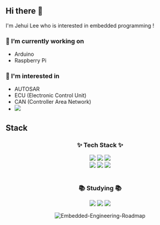 ## Hi there 👋
I'm Jehui Lee who is interested in embedded programming !

### 🔭 I’m currently working on
- Arduino
- Raspberry Pi

### 🤔 I'm interested in
- AUTOSAR
- ECU (Electronic Control Unit)
- CAN (Controller Area Network)
- [<img src="https://img.shields.io/badge/f1-E10600?style=for-the-badge&logo=f1&logoColor=white">](https://www.formula1.com/en/racing/2024)

## Stack
<h3 align="center">✨ Tech Stack ✨</h3>
<div align=center>
  <img src="https://img.shields.io/badge/c-A8B9CC?style=for-the-badge&logo=C&logoColor=white">
  <img src="https://img.shields.io/badge/java-007396?style=for-the-badge&logo=java&logoColor=white">
  <img src="https://img.shields.io/badge/python-3776AB?style=for-the-badge&logo=python&logoColor=white">
  <br>

<div align=center>
  <img src="https://img.shields.io/badge/arduino-00878F?style=for-the-badge&logo=arduino&logoColor=white">
  <img src="https://img.shields.io/badge/espressif-E7352C?style=for-the-badge&logo=espressif&logoColor=white">
  <img src="https://img.shields.io/badge/raspberry pi-A22846?style=for-the-badge&logo=raspberrypi&logoColor=white">
  </div>
  
<br>

<h3 align="center">📚 Studying 📚</h3>
<div align="center">
  <img src="https://img.shields.io/badge/arm keil-394049?style=for-the-badge&logo=armkeil&logoColor=white">
  <img src="https://img.shields.io/badge/C++-00599C?style=for-the-badge&logo=cplusplus&logoColor=white">
  <img src="https://img.shields.io/badge/linux-FCC624?style=for-the-badge&logo=linux&logoColor=white">
</div>

![Embedded-Engineering-Roadmap](https://github.com/user-attachments/assets/261bfad3-cf48-4c78-aa46-f2e8bd3aef23)
